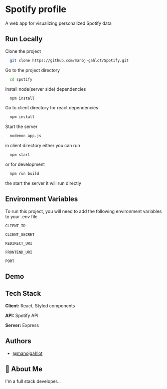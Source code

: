 
# Spotify profile

A web app for visualizing personalized Spotify data


## Run Locally

Clone the project

```bash
  git clone https://github.com/manoj-gahlot/Spotify.git
```

Go to the project directory

```bash
  cd spotify
```

Install node(server side) dependencies

```bash
  npm install
```
Go to client directory for react dependencies

```bash
  npm install
```

Start the server

```bash
  nodemon app.js
```

in client directory either you can run
```bash
  npm start
```

or for development
```bash
  npm run build
```
the start the server it will run directly





## Environment Variables

To run this project, you will need to add the following environment variables to your .env file

`CLIENT_ID`

`CLIENT_SECRET`

`REDIRECT_URI`

`FRONTEND_URI`

`PORT`


## Demo





## Tech Stack

**Client:** React, Styled components

**API:** Spotify API

**Server:** Express


## Authors

- [@manojgahlot](https://github.com/manoj-gahlot)


## 🚀 About Me
I'm a full stack developer...



